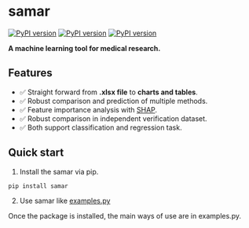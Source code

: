 # samar
[![PyPI version](https://img.shields.io/pypi/pyversions/samar.svg)](https://pypi.org/project/samar/)
[![PyPI version](https://img.shields.io/pypi/v/samar.svg)](https://pypi.org/project/samar/)
[![PyPI version](https://img.shields.io/pypi/l/ansicolortags.svg)](https://github.com/LMH0066/samar/blob/main/LICENSE)

**A machine learning tool for medical research.**

## Features

- ✅ Straight forward from **.xlsx file** to **charts and tables**.
- ✅ Robust comparison and prediction of multiple methods.
- ✅ Feature importance analysis with [SHAP](https://shap.readthedocs.io/en/latest/index.html).
- ✅ Robust comparison in independent verification dataset.
- ✅ Both support classification and regression task.


## Quick start

1. Install the samar via pip.

```sh
pip install samar
```

2. Use samar like [examples.py](https://github.com/LMH0066/samar/blob/main/examples.py)

Once the package is installed, the main ways of use are in examples.py.
